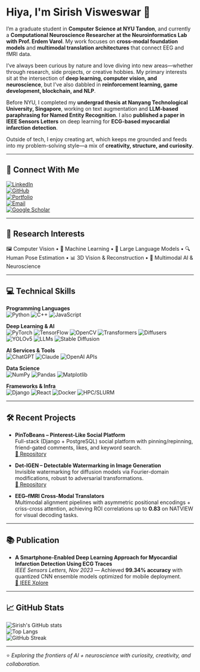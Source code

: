 # Hiya, I'm Sirish Visweswar 👋  

I’m a graduate student in **Computer Science at NYU Tandon**, and currently a **Computational Neuroscience Researcher at the Neuroinformatics Lab with Prof. Erdem Varol**. My work focuses on **cross-modal foundation models** and **multimodal translation architectures** that connect EEG and fMRI data.  

I’ve always been curious by nature and love diving into new areas—whether through research, side projects, or creative hobbies. My primary interests sit at the intersection of **deep learning, computer vision, and neuroscience**, but I’ve also dabbled in **reinforcement learning, game development, blockchain, and NLP**.  

Before NYU, I completed my **undergrad thesis at Nanyang Technological University, Singapore**, working on text augmentation and **LLM-based paraphrasing for Named Entity Recognition**. I also **published a paper in IEEE Sensors Letters** on deep learning for **ECG-based myocardial infarction detection**.  

Outside of tech, I enjoy creating art, which keeps me grounded and feeds into my problem-solving style—a mix of **creativity, structure, and curiosity**.  

---

## 🔗 Connect With Me  

[![LinkedIn](https://img.shields.io/badge/LinkedIn-0A66C2?style=for-the-badge&logo=linkedin&logoColor=white)](https://www.linkedin.com/in/sirish-visweswar-6b63b8229/)  
[![GitHub](https://img.shields.io/badge/GitHub-181717?style=for-the-badge&logo=github&logoColor=white)](https://github.com/itsSirish)  
[![Portfolio](https://img.shields.io/badge/Portfolio-000000?style=for-the-badge&logo=firefox&logoColor=white)](https://itssirish.github.io/)  
[![Email](https://img.shields.io/badge/Email-D14836?style=for-the-badge&logo=gmail&logoColor=white)](mailto:sirish.p@nyu.edu)  
[![Google Scholar](https://img.shields.io/badge/Google%20Scholar-4285F4?style=for-the-badge&logo=googlescholar&logoColor=white)](https://scholar.google.com/citations?user=edqGSIQAAAAJ&hl=en&oi=sra)  

---

## 🌟 Research Interests  
🖼️ Computer Vision • 🤖 Machine Learning • 🧠 Large Language Models • 🔍 Human Pose Estimation • 📊 3D Vision & Reconstruction • 🧩 Multimodal AI & Neuroscience  

---

## 💻 Technical Skills  

**Programming Languages**  
![Python](https://img.shields.io/badge/Python-3776AB?style=for-the-badge&logo=python&logoColor=white) ![C++](https://img.shields.io/badge/C++-00599C?style=for-the-badge&logo=cplusplus&logoColor=white) ![JavaScript](https://img.shields.io/badge/JavaScript-F7DF1E?style=for-the-badge&logo=javascript&logoColor=black)  

**Deep Learning & AI**  
![PyTorch](https://img.shields.io/badge/PyTorch-EE4C2C?style=for-the-badge&logo=pytorch&logoColor=white) ![TensorFlow](https://img.shields.io/badge/TensorFlow-FF6F00?style=for-the-badge&logo=tensorflow&logoColor=white) ![OpenCV](https://img.shields.io/badge/OpenCV-27338e?style=for-the-badge&logo=opencv&logoColor=white) ![Transformers](https://img.shields.io/badge/Transformers-HuggingFace-ffcc00?style=for-the-badge&logo=huggingface&logoColor=black) ![Diffusers](https://img.shields.io/badge/Diffusers-0096D6?style=for-the-badge&logo=azurepipelines&logoColor=white) ![YOLOv5](https://img.shields.io/badge/YOLOv5-00FFFF?style=for-the-badge&logo=github&logoColor=black) ![LLMs](https://img.shields.io/badge/LLMs-8A2BE2?style=for-the-badge&logo=openai&logoColor=white) ![Stable Diffusion](https://img.shields.io/badge/Stable%20Diffusion-FF1493?style=for-the-badge&logo=stable-diffusion&logoColor=white)  

**AI Services & Tools**  
![ChatGPT](https://img.shields.io/badge/ChatGPT-74aa9c?style=for-the-badge&logo=openai&logoColor=white) ![Claude](https://img.shields.io/badge/Claude-8A2BE2?style=for-the-badge&logo=anthropic&logoColor=white) ![OpenAI APIs](https://img.shields.io/badge/OpenAI%20APIs-412991?style=for-the-badge&logo=openai&logoColor=white)  

**Data Science**  
![NumPy](https://img.shields.io/badge/NumPy-013243?style=for-the-badge&logo=numpy&logoColor=white) ![Pandas](https://img.shields.io/badge/Pandas-150458?style=for-the-badge&logo=pandas&logoColor=white) ![Matplotlib](https://img.shields.io/badge/Matplotlib-11557c?style=for-the-badge&logo=plotly&logoColor=white)  

**Frameworks & Infra**  
![Django](https://img.shields.io/badge/Django-092E20?style=for-the-badge&logo=django&logoColor=white) ![React](https://img.shields.io/badge/React-20232A?style=for-the-badge&logo=react&logoColor=61DAFB) ![Docker](https://img.shields.io/badge/Docker-2496ED?style=for-the-badge&logo=docker&logoColor=white) ![HPC/SLURM](https://img.shields.io/badge/HPC%2FSLURM-FF4500?style=for-the-badge&logo=linux&logoColor=white)  

---

## 🛠️ Recent Projects  

- **PinToBeans – Pinterest-Like Social Platform**  
  Full-stack (Django + PostgreSQL) social platform with pinning/repinning, friend-gated comments, likes, and keyword search.  
  [🔗 Repository](https://github.com/itsSirish/pin_to_beans)  

- **Det-IGEN – Detectable Watermarking in Image Generation**  
  Invisible watermarking for diffusion models via Fourier-domain modifications, robust to adversarial transformations.  
  [🔗 Repository](https://github.com/pandeysh-25/det-IGEN)  

- **EEG–fMRI Cross-Modal Translators**  
  Multimodal alignment pipelines with asymmetric positional encodings + criss-cross attention, achieving ROI correlations up to **0.83** on NATVIEW for visual decoding tasks.  

---

## 📚 Publication  

- **A Smartphone-Enabled Deep Learning Approach for Myocardial Infarction Detection Using ECG Traces**  
  *IEEE Sensors Letters, Nov 2023* — Achieved **99.34% accuracy** with quantized CNN ensemble models optimized for mobile deployment.  
  [🔗 IEEE Xplore](https://ieeexplore.ieee.org/abstract/document/10301669)  

---

## 📈 GitHub Stats  

![Sirish's GitHub stats](https://github-readme-stats.vercel.app/api?username=itsSirish&show_icons=true&theme=radical)  
![Top Langs](https://github-readme-stats.vercel.app/api/top-langs/?username=itsSirish&layout=compact&theme=radical)  
![GitHub Streak](https://github-readme-streak-stats.herokuapp.com/?user=itsSirish&theme=radical)  

---

⭐ *Exploring the frontiers of AI + neuroscience with curiosity, creativity, and collaboration.*  
